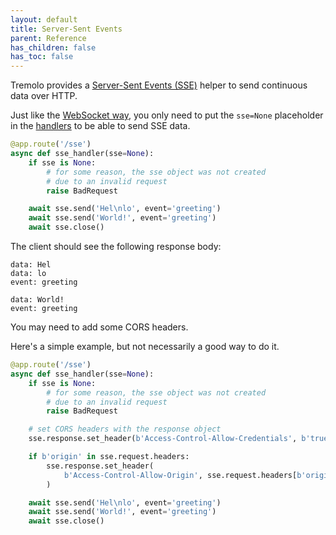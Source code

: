 ```yaml
---
layout: default
title: Server-Sent Events
parent: Reference
has_children: false
has_toc: false
---
```


Tremolo provides a [Server-Sent Events (SSE)](https://developer.mozilla.org/en-US/docs/Web/API/Server-sent_events/Using_server-sent_events) helper to send continuous data over HTTP.

Just like the [WebSocket way](/tremolo-docs/reference/websocket.html), you only need to put the `sse=None` placeholder in the [handlers](/tremolo-docs/handlers.html) to be able to send SSE data.

```python
@app.route('/sse')
async def sse_handler(sse=None):
    if sse is None:
        # for some reason, the sse object was not created
        # due to an invalid request
        raise BadRequest

    await sse.send('Hel\nlo', event='greeting')
    await sse.send('World!', event='greeting')
    await sse.close()
```

The client should see the following response body:

```
data: Hel
data: lo
event: greeting

data: World!
event: greeting

```

You may need to add some CORS headers.

Here's a simple example, but not necessarily a good way to do it.

```python
@app.route('/sse')
async def sse_handler(sse=None):
    if sse is None:
        # for some reason, the sse object was not created
        # due to an invalid request
        raise BadRequest

    # set CORS headers with the response object
    sse.response.set_header(b'Access-Control-Allow-Credentials', b'true')

    if b'origin' in sse.request.headers:
        sse.response.set_header(
            b'Access-Control-Allow-Origin', sse.request.headers[b'origin']
        )

    await sse.send('Hel\nlo', event='greeting')
    await sse.send('World!', event='greeting')
    await sse.close()
```
